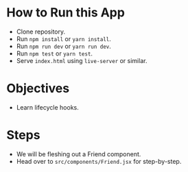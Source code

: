 # How to Run this App
  * Clone repository.
  * Run `npm install` or `yarn install`.
  * Run `npm run dev` or `yarn run dev`.
  * Run `npm test` or `yarn test`.
  * Serve `index.html` using `live-server` or similar.

# Objectives
  * Learn lifecycle hooks.

# Steps
  * We will be fleshing out a Friend component.
  * Head over to `src/components/Friend.jsx` for step-by-step.